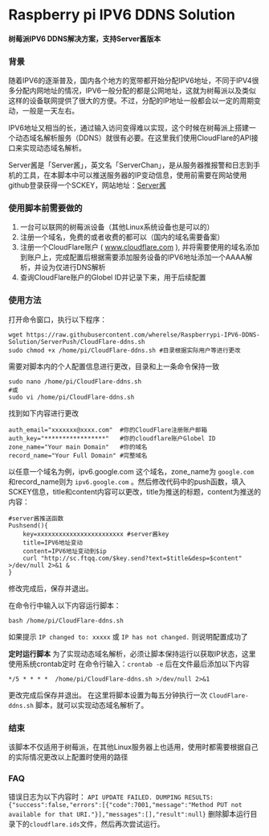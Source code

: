 # Raspberry pi IPV6 DDNS Solution

#### 树莓派IPV6 DDNS解决方案，支持Server酱版本

### 背景
随着IPV6的逐渐普及，国内各个地方的宽带都开始分配IPV6地址，不同于IPV4很多分配内网地址的情况，IPV6一般分配的都是公网地址，这就为树莓派以及类似这样的设备联网提供了很大的方便。不过，分配的IP地址一般都会以一定的周期变动，一般是一天左右。

IPV6地址又相当的长，通过输入访问变得难以实现，这个时候在树莓派上搭建一个动态域名解析服务（DDNS）就很有必要。在这里我们使用CloudFlare的API接口来实现动态域名解析。

Server酱是「Server酱」，英文名「ServerChan」，是从服务器推报警和日志到手机的工具，在本脚本中可以推送服务器的IP变动信息，使用前需要在网站使用github登录获得一个SCKEY，网站地址：[Server酱](https://sc.ftqq.com/3.version) 

### 使用脚本前需要做的
1. 一台可以联网的树莓派设备（其他Linux系统设备也是可以的）
2. 注册一个域名，免费的或者收费的都可以（国内的域名需要备案）
3. 注册一个CloudFlare账户 ( www.cloudflare.com ), 并将需要使用的域名添加到账户上，完成配置后根据需要添加服务设备的IPV6地址添加一个AAAA解析，并设为仅进行DNS解析
4. 查询CloudFlare账户的Globel ID并记录下来，用于后续配置

### 使用方法
打开命令窗口，执行以下程序：
```shell
wget https://raw.githubusercontent.com/wherelse/Raspberrypi-IPV6-DDNS-Solution/ServerPush/CloudFlare-ddns.sh
sudo chmod +x /home/pi/CloudFlare-ddns.sh #目录根据实际用户等进行更改
```
需要对脚本内的个人配置信息进行更改，目录和上一条命令保持一致
```shell
sudo nano /home/pi/CloudFlare-ddns.sh
#或
sudo vi /home/pi/CloudFlare-ddns.sh
```
找到如下内容进行更改
```shell
auth_email="xxxxxxx@xxxx.com"  #你的CloudFlare注册账户邮箱
auth_key="*****************"   #你的cloudflare账户Globel ID 
zone_name="Your main Domain"   #你的域名
record_name="Your Full Domain" #完整域名
```
以任意一个域名为例，ipv6.google.com 这个域名，zone_name为 `google.com` 和record_name则为 `ipv6.google.com` 。然后修改代码中的push函数，填入SCKEY信息，title和content内容可以更改，title为推送的标题，content为推送的内容：

```shell
#server酱推送函数
Pushsend(){
    key=xxxxxxxxxxxxxxxxxxxxxxxx #server酱key
    title=IPV6地址变动
    content=IPV6地址变动到$ip
    curl "http://sc.ftqq.com/$key.send?text=$title&desp=$content" >/dev/null 2>&1 &
}

```

修改完成后，保存并退出。

在命令行中输入以下内容运行脚本：
```shell
bash /home/pi/CloudFlare-ddns.sh
```
如果提示 `IP changed to: xxxxx` 或 `IP has not changed.` 则说明配置成功了

**定时运行脚本**
为了实现动态域名解析，必须让脚本保持运行以获取IP状态，这里使用系统crontab定时
在命令行输入：`crontab -e` 后在文件最后添加以下内容
```shell
*/5 * * * *  /home/pi/CloudFlare-ddns.sh >/dev/null 2>&1
```
更改完成后保存并退出。
在这里将脚本设置为每五分钟执行一次 `CloudFlare-ddns.sh` 脚本，就可以实现动态域名解析了。

### 结束
该脚本不仅适用于树莓派，在其他Linux服务器上也适用，使用时都需要根据自己的实际情况更改以上配置时使用的路径



### FAQ
错误日志为以下内容时：
`API UPDATE FAILED. DUMPING RESULTS:`
`{"success":false,"errors":[{"code":7001,"message":"Method PUT not available for that URI."}],"messages":[],"result":null}`
删除脚本运行目录下的`cloudflare.ids`文件，然后再次尝试运行。